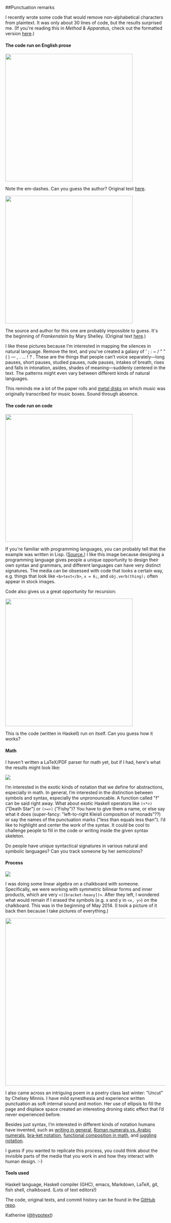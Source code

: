 ##Punctuation remarks

I recently wrote some code that would remove non-alphabetical characters from plaintext. It was only about 30 lines of code, but the results surprised me. (If you're reading this in _Method & Apparatus_, check out the formatted version [here](https://github.com/hypotext/syntax/blob/master/post.md).)

#### The code run on English prose

<img src="https://raw.githubusercontent.com/hypotext/syntax/master/images/whydoi.png" width="400" >

Note the em-dashes. Can you guess the author? Original text [here](https://github.com/hypotext/syntax/blob/master/examples/whydoi.txt).

<img src="https://raw.githubusercontent.com/hypotext/syntax/master/images/frankenstein.png" width="400">

The source and author for this one are probably impossible to guess. It's the beginning of _Frankenstein_ by Mary Shelley. (Original text [here](https://github.com/hypotext/syntax/blob/master/examples/frankenstein.txt).)

I like these pictures because I’m interested in mapping the silences in natural language. Remove the text, and you've created a galaxy of ’ ;&#160;: ~ / ” ” ( ) — , . …&#160;!&#160;? . These are the things that people can’t voice separately—long pauses, short pauses, studied pauses, rude pauses, intakes of breath, rises and falls in intonation, asides, shades of meaning—suddenly centered in the text. The patterns might even vary between different kinds of natural languages.

This reminds me a lot of the paper rolls and [metal disks](https://www.flickr.com/photos/zerberus1970/8486268787/) on which music was originally transcribed for music boxes. Sound through absence.

#### The code run on code

<img src="https://raw.githubusercontent.com/hypotext/syntax/master/images/evolutionlisp.png" width="400" >

If you're familiar with programming languages, you can probably tell that the example was written in Lisp. ([Source.](http://landoflisp.com/evolution.lisp)) I like this image because designing a programming language gives people a unique opportunity to design their own syntax and grammars, and different languages can have very distinct signatures. The media can be obsessed with code that looks a certain way, e.g. things that look like `<b>text</b>`, `x = 6;`, and `obj.verb(thing);` often appear in stock images.

Code also gives us a great opportunity for recursion:

<img src="https://raw.githubusercontent.com/hypotext/syntax/master/images/syntaxhs.png" width="400" >
  
This is the code (written in Haskell) run on itself. Can you guess how it works?

#### Math

I haven't written a LaTeX/PDF parser for math yet, but if I had, here's what the results might look like:

![](https://raw.githubusercontent.com/hypotext/syntax/master/images/blackboard2.jpg)

I’m interested in the exotic kinds of notation that we define for abstractions, especially in math. In general, I’m interested in the distinction between symbols and syntax, especially the unpronouncable. A function called "f" can be said right away. What about exotic Haskell operators like `(<*>)` ("Death Star") or `(>=>)` ("Fishy")? You have to give them a name, or else say what it does (super-fancy: "left-to-right Kleisli composition of monads"??) or say the names of the punctuation marks ("less than equals less than"). I’d like to highlight and center the work of the syntax. It could be cool to challenge people to fill in the code or writing inside the given syntax skeleton.
  
Do people have unique syntactical signatures in various natural and symbolic languages? Can you track someone by her semicolons?

#### Process

![](https://raw.githubusercontent.com/hypotext/syntax/master/images/blackboard1.jpg)

I was doing some linear algebra on a chalkboard with someone. Specifically, we were working
with symmetric bilinear forms and inner products, which are very `<([bracket-heavy])>`. After they left, I wondered what would remain if I erased the symbols (e.g. x and y in `<x, y>`) on the chalkboard. This was in the beginning of May 2014. (I took a picture of it back then because I take pictures of everything.)

<img src="https://raw.githubusercontent.com/hypotext/syntax/master/images/uncut_chelsey_minnis.png" width="525" >

I also came across an intriguing poem in a poetry class last winter: “Uncut” by Chelsey Minnis. I have mild synesthesia and experience written punctuation as soft internal sound and motion. Her use of ellipsis to fill the page and displace space created an interesting droning static effect that I’d never experienced before.

Besides just syntax, I’m interested in different kinds of notation humans have invented, such as [writing in general](http://subterraneanpress.com/magazine/fall_2013/the_truth_of_fact_the_truth_of_feeling_by_ted_chiang), [Roman numerals vs. Arabic numerals](https://gist.github.com/hypotext/241a978f795405ee34be), [bra-ket notation](http://www.physics.umd.edu/courses/Phys374/fall04/files/DiracNotation.pdf), [functional composition in math](http://www.infoq.com/presentations/Expression-of-Ideas), and [juggling notation](http://relprime.com/theunexpected/). 

I guess if you wanted to replicate this process, you could think about the invisible parts of the media that you work in and how they interact with human design. :-)

#### Tools used

Haskell language, Haskell compiler (GHC), emacs, Markdown, LaTeX, git, fish shell, chalkboard. (Lots of text editors!)

The code, original texts, and commit history can be found in the [GitHub repo](https://github.com/hypotext/syntax).

Katherine ([@hypotext](twitter.com/hypotext))
